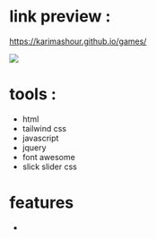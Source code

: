 
# link preview :

https://karimashour.github.io/games/

<img src="image.png"/>

# tools :

- html
- tailwind css
- javascript
- jquery
- font awesome
- slick slider css


# features
- 

